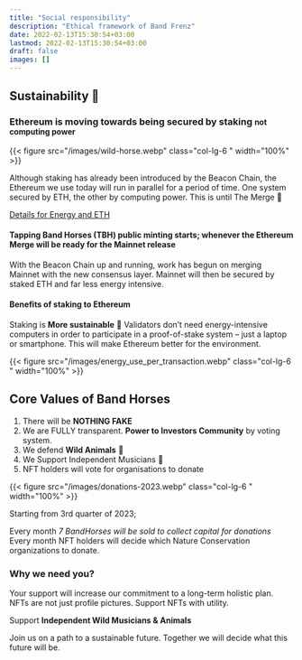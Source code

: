```yaml
---
title: "Social responsibility"
description: "Ethical framework of Band Frenz"
date: 2022-02-13T15:30:54+03:00
lastmod: 2022-02-13T15:30:54+03:00
draft: false
images: []
---
```


## Sustainability 🌲

### Ethereum is moving towards being secured by staking <small class="text-muted">not computing power</small>

<div class="row py-5">

{{< figure src="/images/wild-horse.webp" class="col-lg-6 " width="100%"  >}}

<div class="col-lg-6 ">

Although staking has already been introduced by the Beacon Chain, the Ethereum we use today will run in parallel for a period of time. One system secured by ETH, the other by computing power. This is until The Merge 🌱

[Details for Energy and ETH](https://ethereum.org/en/energy-consumption/)

</div>
</div>

#### Tapping Band Horses (TBH) public minting starts; whenever the Ethereum Merge will be ready for the Mainnet release

With the Beacon Chain up and running, work has begun on merging Mainnet with the new consensus layer. Mainnet will then be secured by staked ETH and far less energy intensive.

<div class="row py-2">
<div class="col-lg-6 ">

#### Benefits of staking to Ethereum

Staking is **More sustainable** 🌲 Validators don’t need energy-intensive computers in order to participate in a proof-of-stake system – just a laptop or smartphone. This will make Ethereum better for the environment.

</div>
{{< figure src="/images/energy_use_per_transaction.webp" class="col-lg-6 " width="100%"  >}}
</div>

## Core Values of Band Horses

1. There will be **NOTHING FAKE**
1. We are FULLY transparent. **Power to Investors Community** by voting system.
1. We defend **Wild Animals** 🐴
1. We Support Independent Musicians   🎵
1. NFT holders will vote for organisations to donate

<div class="row py-5">
{{< figure src="/images/donations-2023.webp" class="col-lg-6 " width="100%"  >}}

<div class="col-lg-6 ">

Starting from 3rd quarter of 2023;

Every month *7 BandHorses will be sold to collect capital for donations* Every month NFT holders will decide which Nature Conservation organizations to donate.

</div>
</div>

### Why we need you?

Your support will increase our commitment to a long-term holistic plan. NFTs are not just profile pictures. Support NFTs with utility.

Support **Independent Wild Musicians & Animals**

Join us on a path to a sustainable future. Together we will decide what this future will be.
